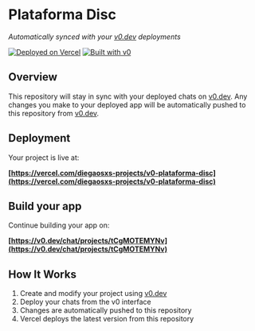 # Plataforma Disc

*Automatically synced with your [v0.dev](https://v0.dev) deployments*

[![Deployed on Vercel](https://img.shields.io/badge/Deployed%20on-Vercel-black?style=for-the-badge&logo=vercel)](https://vercel.com/diegaosxs-projects/v0-plataforma-disc)
[![Built with v0](https://img.shields.io/badge/Built%20with-v0.dev-black?style=for-the-badge)](https://v0.dev/chat/projects/tCgMOTEMYNv)

## Overview

This repository will stay in sync with your deployed chats on [v0.dev](https://v0.dev).
Any changes you make to your deployed app will be automatically pushed to this repository from [v0.dev](https://v0.dev).

## Deployment

Your project is live at:

**[https://vercel.com/diegaosxs-projects/v0-plataforma-disc](https://vercel.com/diegaosxs-projects/v0-plataforma-disc)**

## Build your app

Continue building your app on:

**[https://v0.dev/chat/projects/tCgMOTEMYNv](https://v0.dev/chat/projects/tCgMOTEMYNv)**

## How It Works

1. Create and modify your project using [v0.dev](https://v0.dev)
2. Deploy your chats from the v0 interface
3. Changes are automatically pushed to this repository
4. Vercel deploys the latest version from this repository
